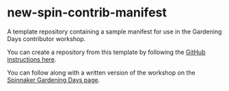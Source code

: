 # new-spin-contrib-manifest

A template repository containing a sample manifest for use in the Gardening
Days contributor workshop.

You can create a repository from this template by following the
[GitHub instructions here][instr].

You can follow along with a written version of the workshop on the
[Spinnaker Gardening Days page][gd].

[instr]: https://docs.github.com/en/github/creating-cloning-and-archiving-repositories/creating-a-repository-from-a-template
[gd]: https://spinnaker.io/community/gardening/dev-environment/
